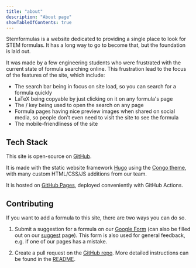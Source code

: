 ```yaml
---
title: "about"
description: "About page"
showTableOfContents: true
---
```

Stemformulas is a website dedicated to providing a single place to look for STEM formulas. It has a long way to go to become that, but the foundation is laid out.

It was made by a few engineering students who were frustrated with the current state of formula searching online. This frustration lead to the focus of the features of the site, which include:

- The search bar being in focus on site load, so you can search for a formula quickly
- LaTeX being copyable by just clicking on it on any formula's page
- The / key being used to open the search on any page
- Formula pages having nice preview images when shared on social media, so people don't even need to visit the site to see the formula
- The mobile-friendliness of the site


## Tech Stack
This site is open-source on [GitHub](https://github.com/stemformulas/stemformulas.github.io).

It is made with the static website framework [Hugo](https://gohugo.io/) using the [Congo theme](https://github.com/jpanther/congo), with many custom HTML/CSS/JS additions from our team.

It is hosted on [GitHub Pages](https://pages.github.com/), deployed conveniently with GitHub Actions.

## Contributing
If you want to add a formula to this site, there are two ways you can do so.

1. Submit a suggestion for a formula on our [Google Form](https://forms.gle/EWjwFmiEQrrjsZEF9) (can also be filled out on our [suggest](/suggest) page). This form is also used for general feedback, e.g. if one of our pages has a mistake.

2. Create a pull request on the
[GitHub repo](https://github.com/stemformulas/stemformulas.github.io). More detailed instructions can be found in the [README](https://github.com/stemformulas/stemformulas.github.io#adding-a-formula-by-submitting-a-pull-request).
